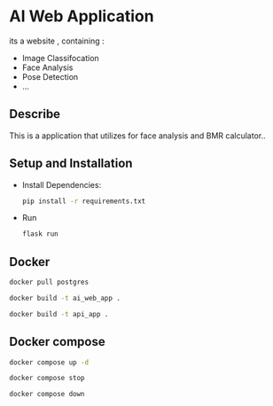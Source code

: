 # AI Web Application

its a website , containing :
+ Image Classifocation
+ Face Analysis 
+ Pose Detection
+ ... 

## Describe

This is a application that utilizes for face analysis and BMR calculator..


## Setup and Installation

* Install Dependencies:

  ```bash
  pip install -r requirements.txt
  ```

* Run

  ```bash
  flask run
  ```
## Docker

  
  ```bash
  docker pull postgres
  ```
  
  ```bash
  docker build -t ai_web_app .
  ```
  ```bash
  docker build -t api_app .
  ```


## Docker compose

  
  ```bash
  docker compose up -d
  ```
  ```bash
  docker compose stop
  ```
  ```bash
  docker compose down
  ```
